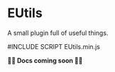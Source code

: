 # EUtils
A small plugin full of useful things.

#INCLUDE SCRIPT EUtils.min.js

**🚧🚧 Docs coming soon 🚧🚧**
